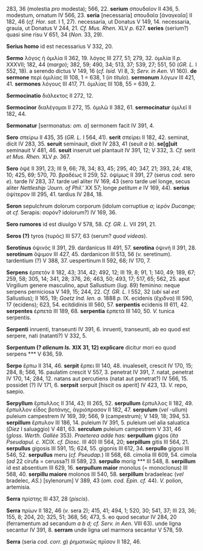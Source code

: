 283, 36 (molestia *pro* modesta); 566, 22. **serium** σπουδαῖον II 436,
5. modestum, ornatum IV 566, 23. **seria** [necessaria] σπουδαῖα
[ἀναγκαῖα] II 182, 46 (*cf. Hor. sat.* I 1, 27). necessaria, ut
Donatus V 149, 14. necessaria, grauia, ut Donatus V 244, 21. *Cf. Mus.
Rhen.* XLV *p.* 627. **series** (serium?) quasi sine risu V 651, 34
(*Non.* 33, 29).

**Serius homo** id est necessarius V 332, 20.

**Sermo** λόγος ἡ ὁμιλία II 362, 19. λόγος III 277, 51; 279, 32. ὁμιλία
II *p.* XXXVII; 182, 44 (*margo*); 382, 59; 490, 34; 513, 37; 539, 27;
551, 50 (*GR. L.* I 552, 18). a serendo dictus V 149, 16 (*cf. Isid.* VI
8, 3; *Serv. in Aen.* VI 160). **de sermone** περὶ ὁμιλίας III 108, 1 =
638, 1 (*in titulo*). **sermonum** λόγων III 421, 41. **sermones**
λόγους III 417, 71. ὁμιλίας III 108, 55 = 639, 2.

**Sermocinatio** διάλεκτος II 272, 12.

**Sermocinor** διαλέγομαι II 272, 15. ὁμιλῶ II 382, 61. **sermocinatur**
ὁμιλεῖ II 182, 44.

**Sermonatur** [sermonatus: *om. a*] sermonem facit IV 391, 4.

**Sero** σπείρω II 435, 35 (*GR. L.* I 564, 41). **serit** σπείρει II
182, 42. seminat, dicit IV 283, 35. **seruit** seminauit, dixit IV 283,
41 (seuit *a b*). **se[g]uit** seminauit V 481, 46. **seuit** inseruit
uel plantauit IV 391, 12; V 332, 3. *Cf.* serit *et Mus. Rhen.* XLV *p.*
367.

**Sero** ὀψέ II 391, 23; III 9, 66; 78, 34; 83, 45; 295, 40; 347, 21;
393, 24; 418, 10; 425, 69; 570, 70. βραδέως II 259, 52. ὀψίμως II 391,
27 (serus *cod.* sero *e*). tarde IV 283, 37. tarde uel aliter IV 169,
43 (sero tarde uel longe, secus aliter *Nettleship 'Journ. of Phil.'* XX
57; longe *petitum e* IV 169, 44). **serius** ὀψίτερον III 295, 41.
tardius IV 284, 18.

**Seron** sepulchrum dolorum corporum (idolum corruptiue *a*; ἱερόν
*Ducange; at cf.* Serapis: σορόν? idolorum?) IV 169, 36.

**Sero rumores** id est diuulgo V 578, 58. *Cf. GR. L.* VII 291, 21.

**Seros (?)** tyros (τυρός) III 577, 63 (serum? *quod videas*).

**Serotinus** ὀψινός II 391, 29. dardanicus III 491, 57. **serotina**
ὀψινή II 391, 28. **serotinum** ὄψιμον III 427, 45. dardanicon III 513,
56 (*v.* seretinum). tardentium (?) V 388, 37. uespertinum II 592, 68;
IV 170, 7.

**Serpens** ἑρπετόν II 182, 43; 314, 42; 492, 12; III 19, 8; 91, 1; 140,
49; 189, 67; 259, 58; 305, 14; 341, 28; 376, 26; 463, 50; 493, 17; 517,
65; 562, 25. aput Virgilium genere masculino, aput Sal­lustium (*Iug.*
89) feminino: neque serpens perniciosa V 149, 15; 244, 22. *Cf. GR. L.*
I 552, 32 (*ubi* sal *est* Sallustius); II 165, 19; *Goetz Ind. Ien. a.*
1888 *p.* IX. ecidenis (ἔχιδνα) III 590, 17 (ecidens); 623, 54.
ecitdidinis III 560, 57. **serpentis** ecidenis III 611, 42.
**serpentes** ἑρπετά III 189, 68. **serpentia** ἑρπετά III 140, 50. *V.*
tunica serpentis.

**Serpenti** inruenti, transeunti IV 391, 6. inruenti, transeunti, ab eo
quod est ser­pere, nati (natanti?) V 332, 5.

**Serpentum (? *alienum Is.* XIX 31, 12) explicare** dicitur mori eo
quod serpens \*\*\* V 636, 59.

**Serpo** ἕρπω II 314, 46. **serpit** ἕρπει III 140, 48. inualeseit,
crescit IV 170, 15; 284, 8; 566, 16. paulatim crescit V 557, 3. penetrat
IV 391, 7. natat, penetrat IV 170, 14; 284, 12. natans aut percutiens
(natat aut penetrat?) IV 566, 15. possidet (?) IV 171, 6. **serpsit**
serpuit [hiscit os aperit] IV 423, 13. *V.* repo, saepio.

**Serpyllum** ἕρπυλλος II 314, 43; III 265, 52. **serpullum** ἕρπυλλος
II 182, 49. ἕρπυλλον εἶδος βοτάνης, ἀγριόπρασον II 182, 47. **serpulum**
(*vel* -ullum) puleium campestrem IV 169, 39; 566, 9 (campestrum); V
149, 18; 394, 53. **serpillum** ἕρπυλον III 186, 14. puleium IV 391, 5.
puleium uel alia saluatica (*Diez* I saluaggio) V 481, 63. **serculum**
puleium campestrem V 331, 46 (*gloss. Werth. Gallée* 353). *Praeterea
adde has:* **serpullum** gigos (*ita Pseudapul. c.* XCIX. *cf. Diosc.*
III 40) III 564, 20; **serpillum** gitis III 564, 21. **serpullus**
gigosis III 591, 15; 624, 55. gigonis III 612, 34. **serpullo** gigosi
III 546, 52. **serpullus** meru (*cf. Pseudap.*) III 568, 68. cimolia
III 609, 54. cimola (*ad* 22 cirufa = cerussa?) III 589, 23.
**serpullo** morig \*\*\* III 548, 8. **serpillum** id est absentium III
629, 16. **serpullum maior** monolus (= monoclonus) III 568, 40.
**serpillu maiore** molonos III 540, 58. **serpillum** bradaeleac (*vel*
bradelec, *AS.*) [sylenorum] V 389, 43 (*om. cod. Epin. cf.* 44).
*V.* polion, artemisia.

**Serra** πρίστης III 437, 28 (*piscis*).

**Serra** πρίων II 182, 46 (*v.* sera 2); 415, 41; 494, 1; 520, 30; 541,
37; III 23, 36; 155, 8; 204, 20; 325, 51; 368, 56; 473, 5. eo quod
secatur IV 284, 20 (ferramentum ad secandum *a b d; cf. Serv. in Aen.*
VIII 63). unde ligna secantur IV 391, 8. **serram** unde ligna uel
marmora secantur V 578, 59.

**Serra** (seria *cod. corr. g*) ῥηματικῶς πρῖσον II 182, 46.
